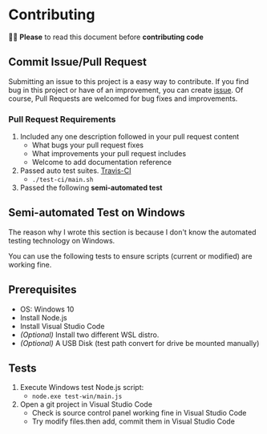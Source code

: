 # Contributing

👨‍💻 **Please** to read this document before **contributing code**

## Commit Issue/Pull Request

Submitting an issue to this project is a easy way to contribute. 
If you find bug in this project or have of an improvement, 
you can create [issue](https://github.com/hangxingliu/wslgit/issues). Of course, 
Pull Requests are welcomed for bug fixes and improvements.

### Pull Request Requirements

1. Included any one description followed in your pull request content
	- What bugs your pull request fixes
	- What improvements your pull request includes
	- Welcome to add documentation reference 
2. Passed auto test suites. [Travis-CI](https://travis-ci.org/hangxingliu/wslgit)
	- `./test-ci/main.sh`
3. Passed the following **semi-automated test**


## Semi-automated Test on Windows

The reason why I wrote this section is because I don't know the automated testing technology on Windows.

You can use the following tests to ensure scripts (current or modified) are working fine.

## Prerequisites

- OS: Windows 10 
- Install Node.js
- Install Visual Studio Code
- _(Optional)_ Install two different WSL distro.
- _(Optional)_ A USB Disk (test path convert for drive be mounted manually)

## Tests

1. Execute Windows test Node.js script:
	- `node.exe test-win/main.js`
2. Open a git project in Visual Studio Code
	- Check is source control panel working fine in Visual Studio Code 
	- Try modify files.then add, commit them in Visual Studio Code
